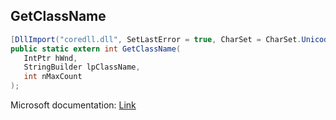## GetClassName

```csharp
[DllImport("coredll.dll", SetLastError = true, CharSet = CharSet.Unicode)]
public static extern int GetClassName(
   IntPtr hWnd,
   StringBuilder lpClassName,
   int nMaxCount
);
```

Microsoft documentation: [Link](https://docs.microsoft.com/en-us/windows/win32/api/winuser/nf-winuser-getclassname)
